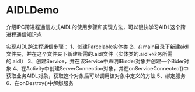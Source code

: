 # AIDLDemo
介绍IPC跨进程通信方式AIDL的使用步骤和实现方法，可以很快学习AIDL这个跨进程通信知识点

实现AIDL跨进程通信步骤：
1、创建Parcelable实体类
2、在main目录下新建aidl文件夹，并在这个文件夹下新建所需的.aidl文件（实体类的.aidl+业务所需的.aidl）
3、创建Service，并在该Service中声明IBinder对象并创建一个Bider对象
4、在Activity中创建ServerConnection对象，并在onServiceConnected()中获取业务AIDL对象，获取这个对象后可以调用该对象中定义的方法
5、绑定服务
6、在onDestroy()中解绑服务
